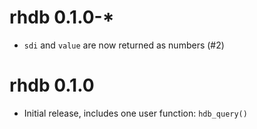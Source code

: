 # rhdb 0.1.0-*

* `sdi` and `value` are now returned as numbers (#2)

# rhdb 0.1.0

* Initial release, includes one user function: `hdb_query()`
